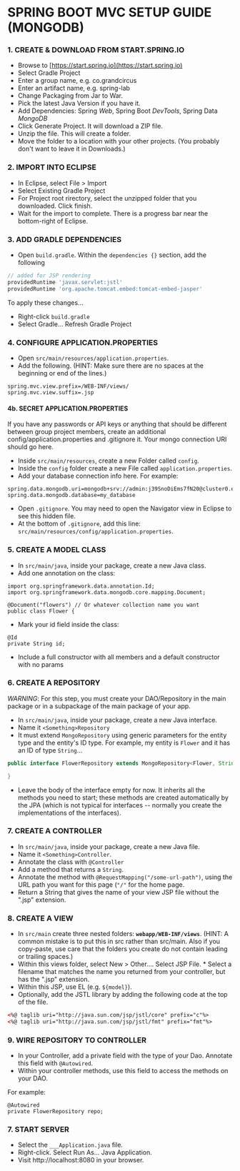 # SPRING BOOT MVC SETUP GUIDE (MONGODB)

### 1. CREATE & DOWNLOAD FROM START.SPRING.IO
* Browse to [https://start.spring.io](https://start.spring.io)
* Select Gradle Project
* Enter a group name, e.g. co.grandcircus
* Enter an artifact name, e.g. spring-lab
* Change Packaging from Jar to War.
* Pick the latest Java Version if you have it.
* Add Dependencies: Spring *Web*, Spring Boot *DevTools*, Spring Data *MongoDB*
* Click Generate Project. It will download a ZIP file.
* Unzip the file. This will create a folder.
* Move the folder to a location with your other projects. (You probably don't want to leave it in Downloads.)

### 2. IMPORT INTO ECLIPSE
* In Eclipse, select File > Import
* Select Existing Gradle Project
* For Project root rirectory, select the unzipped folder that you downloaded. Click finish.
* Wait for the import to complete. There is a progress bar near the bottom-right of Eclipse.

### 3. ADD GRADLE DEPENDENCIES
* Open `build.gradle`. Within the `dependencies {}` section, add the following

```groovy
// added for JSP rendering
providedRuntime 'javax.servlet:jstl'
providedRuntime 'org.apache.tomcat.embed:tomcat-embed-jasper'
```

To apply these changes...
* Right-click `build.gradle`
* Select Gradle... Refresh Gradle Project

### 4. CONFIGURE APPLICATION.PROPERTIES
* Open `src/main/resources/application.properties`.
* Add the following. (HINT: Make sure there are no spaces at the beginning or end of the lines.)

```
spring.mvc.view.prefix=/WEB-INF/views/
spring.mvc.view.suffix=.jsp
```

#### 4b. SECRET APPLICATION.PROPERTIES
If you have any passwords or API keys or anything that should be different between group project members, create an additional config/application.properties and .gitignore it. Your mongo connection URI should go here.

* Inside `src/main/resources`, create a new Folder called `config`.
* Inside the `config` folder create a new File called `application.properties`.
* Add your database connection info here. For example:

```
spring.data.mongodb.uri=mongodb+srv://admin:j39SnoDiEms7fN20@cluster0.end8n.mongodb.net/my_database
spring.data.mongodb.database=my_database
```
* Open `.gitignore`. You may need to open the Navigator view in Eclipse to see this hidden file.
* At the bottom of `.gitignore`, add this line: `src/main/resources/config/application.properties`.

### 5. CREATE A MODEL CLASS
* In `src/main/java`, inside your package, create a new Java class.
* Add one annotation on the class:
```
import org.springframework.data.annotation.Id;
import org.springframework.data.mongodb.core.mapping.Document;

@Document("flowers") // Or whatever collection name you want
public class Flower {
```
* Mark your id field inside the class:
```
@Id
private String id;
```
* Include a full constructor with all members and a default constructor with no params

### 6. CREATE A REPOSITORY
*WARNING*: For this step, you must create your DAO/Repository in the main package or in a subpackage of the main package of your app.

* In `src/main/java`, inside your package, create a new Java interface.
* Name it `<Something>Repository`
* It must extend `MongoRepository` using generic parameters for the entity type and the entity's ID type. For example, my entity is `Flower` and it has an ID of type `String`...

```java
public interface FlowerRepository extends MongoRepository<Flower, String> {

}
```
* Leave the body of the interface empty for now. It inherits all the methods you need to start; these methods are created automatically by the JPA (which is not typical for interfaces -- normally you create the implementations of the interfaces).

### 7. CREATE A CONTROLLER
* In `src/main/java`, inside your package, create a new Java file.
* Name it `<Something>Controller`.
* Annotate the class with `@Controller`
* Add a method that returns a `String`.
* Annotate the method with `@RequestMapping("/some-url-path")`, using the URL path you want for this page (`"/"` for the home page.
* Return a String that gives the name of your view JSP file without the ".jsp" extension.

### 8. CREATE A VIEW
* In `src/main` create three nested folders: **`webapp/WEB-INF/views`**. (HINT: A common mistake is to put this in src rather than src/main. Also if you copy-paste, use care that the folders you create do not contain leading or trailing spaces.)
* Within this views folder, select New > Other…. Select JSP File. * Select a filename that matches the name you returned from your controller, but has the ".jsp" extension.
* Within this JSP, use EL (e.g. `${model}`).
* Optionally, add the JSTL library by adding the following code at the top of the file.

```xml
<%@ taglib uri="http://java.sun.com/jsp/jstl/core" prefix="c"%>
<%@ taglib uri="http://java.sun.com/jsp/jstl/fmt" prefix="fmt"%>

```
### 9. WIRE REPOSITORY TO CONTROLLER
* In your Controller, add a private field with the type of your Dao. Annotate this field with `@Autowired`.
* Within your controller methods, use this field to access the methods on your DAO.

For example:

```
@Autowired
private FlowerRepository repo;
```

### 7. START SERVER
* Select the `___Application.java` file.
* Right-click. Select Run As... Java Application.
* Visit http://localhost:8080 in your browser.

